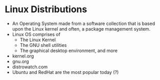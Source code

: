 # Linux Distributions
- An Operating System made from a software collection that is based upon the Linux kernel and often, a package management system.
- Linux OS comprises of
    - The Linux Kernel
    - The GNU shell utilities
    - The graphical desktop environment, and more
- kernel.org
- gnu.org
- distrowatch.com
- Ubuntu and RedHat are the most popular today (?)

